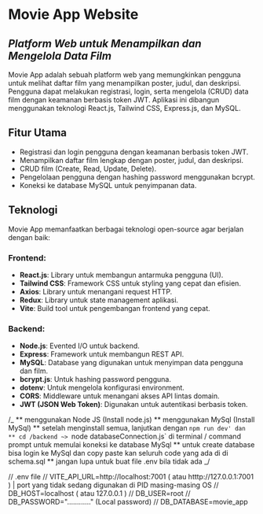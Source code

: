 # Movie App Website

## _Platform Web untuk Menampilkan dan Mengelola Data Film_

Movie App adalah sebuah platform web yang memungkinkan pengguna untuk melihat daftar film yang menampilkan poster, judul, dan deskripsi. Pengguna dapat melakukan registrasi, login, serta mengelola (CRUD) data film dengan keamanan berbasis token JWT. Aplikasi ini dibangun menggunakan teknologi React.js, Tailwind CSS, Express.js, dan MySQL.

## Fitur Utama

- Registrasi dan login pengguna dengan keamanan berbasis token JWT.
- Menampilkan daftar film lengkap dengan poster, judul, dan deskripsi.
- CRUD film (Create, Read, Update, Delete).
- Pengelolaan pengguna dengan hashing password menggunakan bcrypt.
- Koneksi ke database MySQL untuk penyimpanan data.

## Teknologi

Movie App memanfaatkan berbagai teknologi open-source agar berjalan dengan baik:

### Frontend:

- **React.js**: Library untuk membangun antarmuka pengguna (UI).
- **Tailwind CSS**: Framework CSS untuk styling yang cepat dan efisien.
- **Axios**: Library untuk menangani request HTTP.
- **Redux**: Library untuk state management aplikasi.
- **Vite**: Build tool untuk pengembangan frontend yang cepat.

### Backend:

- **Node.js**: Evented I/O untuk backend.
- **Express**: Framework untuk membangun REST API.
- **MySQL**: Database yang digunakan untuk menyimpan data pengguna dan film.
- **bcrypt.js**: Untuk hashing password pengguna.
- **dotenv**: Untuk mengelola konfigurasi environment.
- **CORS**: Middleware untuk menangani akses API lintas domain.
- **JWT (JSON Web Token)**: Digunakan untuk autentikasi berbasis token.

/_
** menggunakan Node JS (Install node.js)
** menggunakan MySql (Install MySql)
** setelah menginstall semua, lanjutkan dengan `npm run dev' dan
** cd /backend ~> `node databaseConnection.js` di terminal / command prompt untuk memulai koneksi ke database MySql
** untuk create database bisa login ke MySql dan copy paste kan seluruh code yang ada di di schema.sql
** jangan lupa untuk buat file .env bila tidak ada
_/

// .env file
// VITE_API_URL=http://localhost:7001 ( atau htttp://127.0.0.1:7001 ) | port yang tidak sedang digunakan di PID masing-masing OS
// DB_HOST=localhost ( atau 127.0.0.1 )
// DB_USER=root
// DB_PASSWORD="............" (Local password)
// DB_DATABASE=movie_app
